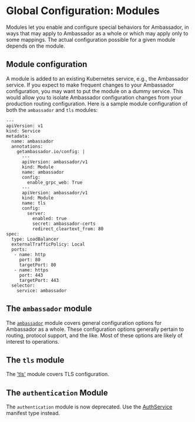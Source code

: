 # Global Configuration: Modules

Modules let you enable and configure special behaviors for Ambassador, in ways that may apply to Ambassador as a whole or which may apply only to some mappings. The actual configuration possible for a given module depends on the module.

## Module configuration

A module is added to an existing Kubernetes service, e.g., the Ambassador service. If you expect to make frequent changes to your Ambassador configuration, you may want to put the module on a dummy service. This would allow you to isolate Ambassador configuration changes from your production routing configuration. Here is a sample module configuration of both the `ambassador` and `tls` modules:

```
---
apiVersion: v1
kind: Service
metadata:
  name: ambassador
  annotations:
    getambassador.io/config: |
      ---
      apiVersion: ambassador/v1
      kind: Module
      name: ambassador
      config:
        enable_grpc_web: True
      ---
      apiVersion: ambassador/v1
      kind: Module
      name: tls
      config:
        server:
          enabled: true
          secret: ambassador-certs
          redirect_cleartext_from: 80
spec:
  type: LoadBalancer
  externalTrafficPolicy: Local
  ports:
   - name: http
     port: 80
     targetPort: 80
   - name: https
     port: 443
     targetPort: 443
  selector:
    service: ambassador
```

## The `ambassador` module

The [`ambassador`](/reference/core/ambassador) module covers general configuration options for Ambassador as a whole. These configuration options generally pertain to routing, protocol support, and the like. Most of these options are likely of interest to operations.

## The `tls` module

The ['tls'](/reference/core/tls) module covers TLS configuration.

## The `authentication` Module

The `authentication` module is now deprecated. Use the [AuthService](/reference/services/auth-service) manifest type instead.
